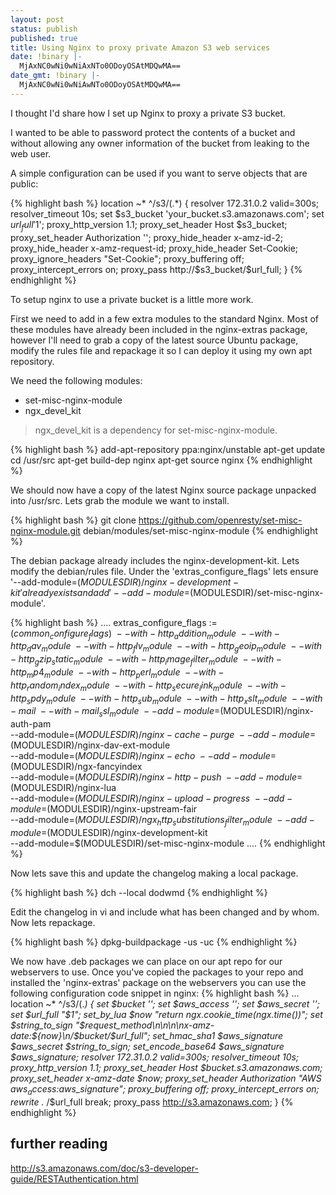 ```yaml
---
layout: post
status: publish
published: true
title: Using Nginx to proxy private Amazon S3 web services
date: !binary |-
  MjAxNC0wNi0wNiAxNTo0ODoyOSAtMDQwMA==
date_gmt: !binary |-
  MjAxNC0wNi0wNiAwNTo0ODoyOSAtMDQwMA==
---
```

I thought I'd share how I set up Nginx to proxy a private S3 bucket.

I wanted to be able to password protect the contents of a bucket and without allowing any owner information of the bucket from leaking to the web user.

A simple configuration can be used if you want to serve objects that are public:

{% highlight bash %}
location ~* ^/s3/(.*) {
  resolver               172.31.0.2 valid=300s;
  resolver_timeout       10s;
  set $s3_bucket        'your_bucket.s3.amazonaws.com';
  set $url_full         '$1';
  proxy_http_version     1.1;
  proxy_set_header       Host $s3_bucket;
  proxy_set_header       Authorization '';
  proxy_hide_header      x-amz-id-2;
  proxy_hide_header      x-amz-request-id;
  proxy_hide_header      Set-Cookie;
  proxy_ignore_headers   "Set-Cookie";
  proxy_buffering        off;
  proxy_intercept_errors on;
  proxy_pass             http://$s3_bucket/$url_full;
}
{% endhighlight %}

To setup nginx to use a private bucket is a little more work.

First we need to add in a few extra modules to the standard Nginx. Most of these modules have already been included in the nginx-extras package, however I'll need to grab a copy of the latest source Ubuntu package, modify the rules file and repackage it so I can deploy it using my own apt repository.

We need the following modules:

* set-misc-nginx-module
* ngx_devel_kit

> ngx_devel_kit is a dependency for set-misc-nginx-module. 

{% highlight bash %}
add-apt-repository ppa:nginx/unstable
apt-get update
cd /usr/src
apt-get build-dep nginx
apt-get source nginx
{% endhighlight %}
 
We should now have a copy of the latest Nginx source package unpacked into /usr/src. Lets grab the module we want to install.

{% highlight bash %}
git clone https://github.com/openresty/set-misc-nginx-module.git debian/modules/set-misc-nginx-module
{% endhighlight %}
 
The debian package already includes the nginx-development-kit. Lets modify the debian/rules file.
Under the 'extras_configure_flags' lets ensure '--add-module=$(MODULESDIR)/nginx-development-kit' already exists and add '--add-module=$(MODULESDIR)/set-misc-nginx-module'.

{% highlight bash %}
....
extras_configure_flags := \
                        $(common_configure_flags) \
                        --with-http_addition_module \
                        --with-http_dav_module \
                        --with-http_flv_module \
                        --with-http_geoip_module \
                        --with-http_gzip_static_module \
                        --with-http_image_filter_module \
                        --with-http_mp4_module \
                        --with-http_perl_module \
                        --with-http_random_index_module \
                        --with-http_secure_link_module \
                        --with-http_spdy_module \
                        --with-http_sub_module \
                        --with-http_xslt_module \
                        --with-mail \
                        --with-mail_ssl_module \
                        --add-module=$(MODULESDIR)/nginx-auth-pam \
                        --add-module=$(MODULESDIR)/nginx-cache-purge \
                        --add-module=$(MODULESDIR)/nginx-dav-ext-module \
                        --add-module=$(MODULESDIR)/nginx-echo \
                        --add-module=$(MODULESDIR)/ngx-fancyindex \
                        --add-module=$(MODULESDIR)/nginx-http-push \
                        --add-module=$(MODULESDIR)/nginx-lua \
                        --add-module=$(MODULESDIR)/nginx-upload-progress \
                        --add-module=$(MODULESDIR)/nginx-upstream-fair \
                        --add-module=$(MODULESDIR)/ngx_http_substitutions_filter_module \
                        --add-module=$(MODULESDIR)/nginx-development-kit \
                        --add-module=$(MODULESDIR)/set-misc-nginx-module
....
{% endhighlight %}
 
Now lets save this and update the changelog making a local package.

{% highlight bash %}
dch --local dodwmd
{% endhighlight %}
 
Edit the changelog in vi and include what has been changed and by whom.
Now lets repackage.

{% highlight bash %}
dpkg-buildpackage -us -uc
{% endhighlight %}
 
We now have .deb packages we can place on our apt repo for our webservers to use.
Once you've copied the packages to your repo and installed the 'nginx-extras' package on the webservers you can use the following configuration code snippet in nginx:
{% highlight bash %}
...
  location ~* ^/s3/(.*) {
    set $bucket           '<REPLACE WITH YOUR S3 BUCKET NAME>';
    set $aws_access       '<REPLACE WITH YOUR AWS ACCESS KEY>';
    set $aws_secret       '<REPLACE WITH YOUR AWS SECRET KEY>';
    set $url_full         "$1";
    set_by_lua $now       "return ngx.cookie_time(ngx.time())";
    set $string_to_sign   "$request_method\n\n\n\nx-amz-date:${now}\n/$bucket/$url_full";
    set_hmac_sha1          $aws_signature $aws_secret $string_to_sign;
    set_encode_base64      $aws_signature $aws_signature;
    resolver               172.31.0.2 valid=300s;
    resolver_timeout       10s;
    proxy_http_version     1.1;
    proxy_set_header       Host $bucket.s3.amazonaws.com;
    proxy_set_header       x-amz-date $now;
    proxy_set_header       Authorization "AWS $aws_access:$aws_signature";
    proxy_buffering        off;
    proxy_intercept_errors on;
    rewrite .* /$url_full break;
    proxy_pass             http://s3.amazonaws.com;
  }
{% endhighlight %}


## further reading

<a href="http://s3.amazonaws.com/doc/s3-developer-guide/RESTAuthentication.html" target="_blank">http://s3.amazonaws.com/doc/s3-developer-guide/RESTAuthentication.html</a>
